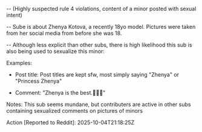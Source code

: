 -- (Highly suspected rule 4 violations, content of a minor posted with sexual intent)

-- Sube is about Zhenya Kotova, a recently 18yo model. Pictures were taken from her social media from before she was 18.

-- Although less explicit than other subs, there is high likelihood this sub is also being used to sexualize this minor:

Examples:

- Post title: Post titles are kept sfw, most simply saying "Zhenya" or "Princess Zhenya"

- Comment: "Zhenya is the best.🥰🥰🥰"

Notes: This sub seems mundane, but contributers are active in other subs containing sexualized comments on pictures of minors

Action [Reported to Reddit]: 2025-10-04T21:18:25Z